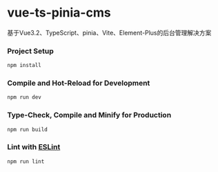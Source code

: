 # vue-ts-pinia-cms

基于Vue3.2、TypeScript、pinia、Vite、Element-Plus的后台管理解决方案



### Project Setup

```sh
npm install
```

### Compile and Hot-Reload for Development

```sh
npm run dev
```

### Type-Check, Compile and Minify for Production

```sh
npm run build
```

### Lint with [ESLint](https://eslint.org/)

```sh
npm run lint
```
